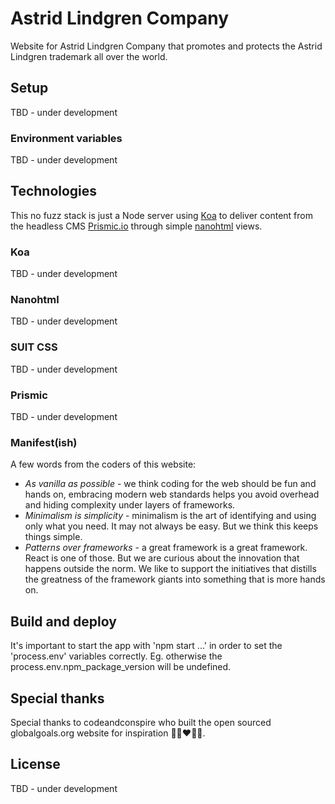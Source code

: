 # Astrid Lindgren Company
Website for Astrid Lindgren Company that promotes and protects the Astrid Lindgren trademark all over the world.

## Setup

TBD - under development

### Environment variables

TBD - under development

## Technologies

This no fuzz stack is just a Node server using [Koa](http://koajs.com/) to deliver content from the headless CMS [Prismic.io](https://prismic.io/) through simple [nanohtml](https://github.com/choojs/nanohtml) views.

### Koa
TBD - under development
### Nanohtml
TBD - under development
### SUIT CSS
TBD - under development
### Prismic
TBD - under development

### Manifest(ish)

A few words from the coders of this website:

- *As vanilla as possible* - we think coding for the web should be fun and hands on, embracing modern web standards helps you avoid overhead and hiding complexity under layers of frameworks.
- *Minimalism is simplicity* - minimalism is the art of identifying and using only what you need. It may not always be easy. But we think this keeps things simple.
- *Patterns over frameworks* - a great framework is a great framework. React is one of those. But we are curious about the innovation that happens outside the norm. We like to support the initiatives that distills the greatness of the framework giants into something that is more hands on.

## Build and deploy
It's important to start the app with 'npm start ...' in order to set the 'process.env' variables correctly. Eg. otherwise the process.env.npm_package_version will be undefined.

## Special thanks
Special thanks to codeandconspire who built the open sourced globalgoals.org website for inspiration 🤜🏼❤️🤛🏼.

## License
TBD - under development
